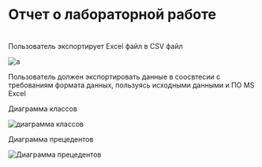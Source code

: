 # Отчет о лабораторной работе 

# 

#

Пользователь экспортирует Excel файл в CSV файл

![a](https://github.com/MartyStev/SakhabetdionovMarat.github.io/blob/master/lab1/JqzYTCnYQXY.png?raw=true)

Пользователь должен экспортировать данные в соосвтесии с требованиям формата данных, пользуясь исходными данными и ПО MS Excel

Диаграмма классов

![диаграмма классов]()

Диаграмма прецедентов

![Диаграмма прецедентов]()
